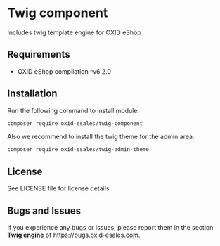 # Twig component
Includes twig template engine for OXID eShop

## Requirements

* OXID eShop compilation ^v6.2.0

## Installation

Run the following command to install module:

```bash
composer require oxid-esales/twig-component
```
Also we recommend to install the twig theme for the admin area:

```bash
composer require oxid-esales/twig-admin-theme
```
## License

See LICENSE file for license details.

## Bugs and Issues

If you experience any bugs or issues, please report them in the section **Twig engine** of https://bugs.oxid-esales.com.
